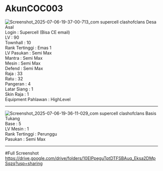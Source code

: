# AkunCOC003
![Screenshot_2025-07-06-19-37-00-713_com supercell clashofclans](https://github.com/user-attachments/assets/0607dd29-895e-479f-bffd-f0d2a0c5fb04)
Desa Asal<br>
Login : Supercell (Bisa CE email) <br>
LV : 90 <br>
Townhall : 10<br>
Rank Tertinggi : Emas 1 <br>
LV Pasukan : Semi Max <br>
Mantra : Semi Max <br>
Mesin : Semi Max<br>
Defend : Semi Max <br>
Raja : 33<br>
Ratu :  32<br>
Pangeran : 4 <br>
Latar Siang : 1<br>
Skin Raja : 1<br>
Equipment Pahlawan : HighLevel
________________
![Screenshot_2025-07-06-19-36-11-029_com supercell clashofclans](https://github.com/user-attachments/assets/ea6afce5-8fee-4545-8bd2-3efefe5c69ff)
Basis Tukang<br>
Base : 5<br>
LV Mesin : 1<br>
Rank Tertinggi : Perunggu<br>
Pasukan : Semi Max<br>
______________
#Full Screenshot<br>
https://drive.google.com/drive/folders/10ElPpeguTptDTFSBAuq_Eksa2DMpSqzq?usp=sharing
